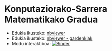 # Konputaziorako-Sarrera Matematikako Gradua

* Edukia ikusteko: [nbviewer](https://nbviewer.jupyter.org/github/mpenagar/Konputaziorako-Sarrera)
* Edukia ikusteko: [nbviewer - gardenkiak](https://nbviewer.jupyter.org/format/slides/github/mpenagar/Konputaziorako-Sarrera/blob/master/Aurkibidea.ipynb)
* Modu interaktiboa: [![Binder](https://mybinder.org/badge_logo.svg)](https://mybinder.org/v2/gh/mpenagar/Konputaziorako-Sarrera/master)
